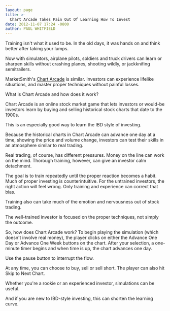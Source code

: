 ```yaml
---
layout: page
title: >-
  Chart Arcade Takes Pain Out Of Learning How To Invest
date: 2012-11-07 17:24 -0800
author: PAUL WHITFIELD
---
```





Training isn't what it used to be. In the old days, it was hands on and think better after taking your lumps.


Now with simulators, airplane pilots, soldiers and truck drivers can learn or sharpen skills without crashing planes, shooting wildly, or jackknifing semitrailers.


MarketSmith's [Chart Arcade](http://www.chartarcade.com/) is similar. Investors can experience lifelike situations, and master proper techniques without painful losses.


What is Chart Arcade and how does it work?


Chart Arcade is an online stock market game that lets investors or would-be investors learn by buying and selling historical stock charts that date to the 1900s.


This is an especially good way to learn the IBD style of investing.


Because the historical charts in Chart Arcade can advance one day at a time, showing the price and volume change, investors can test their skills in an atmosphere similar to real trading.


Real trading, of course, has different pressures. Money on the line can work on the mind. Thorough training, however, can give an investor calm detachment.


The goal is to train repeatedly until the proper reaction becomes a habit. Much of proper investing is counterintuitive. For the untrained investors, the right action will feel wrong. Only training and experience can correct that bias.


Training also can take much of the emotion and nervousness out of stock trading.


The well-trained investor is focused on the proper techniques, not simply the outcome.


So, how does Chart Arcade work? To begin playing the simulation (which doesn't involve real money), the player clicks on either the Advance One Day or Advance One Week buttons on the chart. After your selection, a one-minute timer begins and when time is up, the chart advances one day.


Use the pause button to interrupt the flow.


At any time, you can choose to buy, sell or sell short. The player can also hit Skip to Next Chart.


Whether you're a rookie or an experienced investor, simulations can be useful.


And if you are new to IBD-style investing, this can shorten the learning curve.




